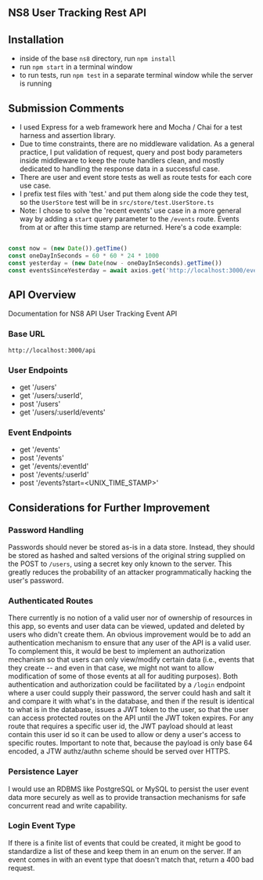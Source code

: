 ## NS8 User Tracking Rest API


## Installation

- inside of the base `ns8` directory, run `npm install`
- run `npm start` in a terminal window
- to run tests, run `npm test` in a separate terminal window while the server is running


## Submission Comments

- I used Express for a web framework here and Mocha / Chai for a test harness and assertion library.
- Due to time constraints, there are no middleware validation. As a general practice, I put validation of request, query and post body parameters inside middleware to keep the route handlers clean, and mostly dedicated to handling the response data in a successful case.
- There are user and event store tests as well as route tests for each core use case.
- I prefix test files with 'test.' and put them along side the code they test, so the `UserStore` test will be in `src/store/test.UserStore.ts`
- Note: I chose to solve the 'recent events' use case in a more general way by adding a `start` query parameter to the `/events` route. Events from at or after this time stamp are returned.  Here's a code example:

```javascript

const now = (new Date()).getTime()
const oneDayInSeconds = 60 * 60 * 24 * 1000
const yesterday = (new Date(now - oneDayInSeconds).getTime())
const eventsSinceYesterday = await axios.get('http://localhost:3000/events?start=`${yesterday}`)

```

## API Overview

Documentation for NS8 API User Tracking Event API

### Base URL

`http://localhost:3000/api`

### User Endpoints

+ get   '/users'
+ get   '/users/:userId',
+ post  '/users'
+ get   '/users/:userId/events'

### Event Endpoints

+ get  '/events'
+ post '/events'
+ get  '/events/:eventId'
+ post '/events/:userId'
+ post '/events?start=<UNIX_TIME_STAMP>'

## Considerations for Further Improvement

### Password Handling

Passwords should never be stored as-is in a data store. Instead, they should be stored as hashed and salted versions of the original string supplied on the POST to `/users`, using a secret key only known to the server. This greatly reduces the probability of an attacker programmatically hacking the user's password.

### Authenticated Routes

There currently is no notion of a valid user nor of ownership of resources in this app, so events and user data can be viewed, updated and deleted by users who didn't create them. An obvious improvement would be to add an authentication mechanism to ensure that any user of the API is a valid user.  To complement this, it would be best to implement an authorization mechanism so that users can only view/modify certain data (i.e., events that they create -- and even in that case, we might not want to allow modification of some of those events at all for auditing purposes). Both authentication and authorization could be facilitated by a `/login` endpoint where a user could supply their password, the server could hash and salt it and compare it with what's in the database, and then if the result is identical to what is in the database, issues a JWT token to the user, so that the user can access protected routes on the API until the JWT token expires. For any route that requires a specific user id, the JWT payload should at least contain this user id so it can be used to allow or deny a user's access to specific routes.  Important to note that, because the payload is only base 64 encoded, a JTW authz/authn scheme should be served over HTTPS.


### Persistence Layer

I would use an RDBMS like PostgreSQL or MySQL to persist the user event data more securely as well as to provide transaction mechanisms for safe concurrent read and write capability.

### Login Event Type

If there is a finite list of events that could be created, it might be good to standardize a list of these and keep them in an enum on the server.  If an event comes in with an event type that doesn't match that, return a 400 bad request.
